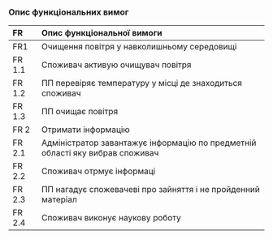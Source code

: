 ### Опис функціональних вимог


| FR | Опис функціональної вимоги |
|:-    |:-                        |
|FR1| Очищення повітря у навколишньому середовищі |
|FR 1.1| Споживач активую очищувач повітря | 
|FR 1.2| ПП перевіряє температуру у місці де знаходиться споживач|
|FR 1.3| ПП очищає повітря| 
|FR 2|Отримати інформацію  | 
|FR 2.1|Адміністратор завантажує інформацію по предметній області яку вибрав споживач|
|FR 2.2|Споживач отрмує інформаці |
|FR 2.3|ПП нагадує спожевачеві про зайняття і не пройденний матеріал |
|FR 2.4|Споживач виконує наукову роботу| 
